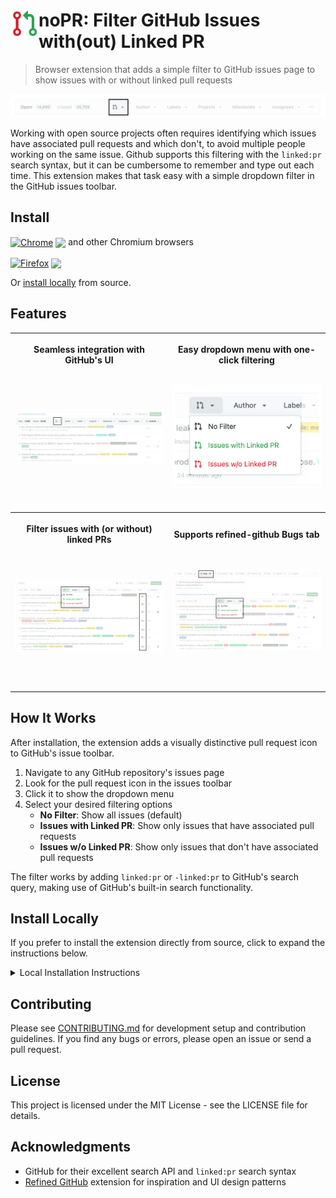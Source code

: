# <img src="icons/noPR-128.png" width="45" align="left"> noPR: Filter GitHub Issues with(out) Linked PR

> Browser extension that adds a simple filter to GitHub issues page to show issues with or without linked pull requests

![noPR integration](screenshots/github-toolbar.png)

Working with open source projects often requires identifying which issues have associated pull requests and which don't, to avoid multiple people working on the same issue. Github supports this filtering with the `linked:pr` search syntax, but it can be cumbersome to remember and type out each time. This extension makes that task easy with a simple dropdown filter in the GitHub issues toolbar. 

## Install

[link-chrome]: https://chrome.google.com/webstore/detail/dlnlangdknflcflghjooahacifckneeg 'Version published on Chrome Web Store'
[link-firefox]: https://addons.mozilla.org/firefox/addon/nopr-filter/ 'Version published on Mozilla Add-ons'

[<img src="https://raw.githubusercontent.com/alrra/browser-logos/90fdf03c/src/chrome/chrome.svg" width="48" alt="Chrome" valign="middle">][link-chrome] [<img valign="middle" src="https://img.shields.io/chrome-web-store/v/dlnlangdknflcflghjooahacifckneeg.svg?label=%20">][link-chrome] and other Chromium browsers

[<img src="https://raw.githubusercontent.com/alrra/browser-logos/90fdf03c/src/firefox/firefox.svg" width="48" alt="Firefox" valign="middle">][link-firefox] [<img valign="middle" src="https://img.shields.io/amo/v/nopr-filter.svg?label=%20">][link-firefox]

Or [install locally](#install-locally) from source.

## Features

<table>
    <tr>
    <th width="50%">
      <p>Seamless integration with GitHub's UI</p>
      <p><img src="screenshots/github-integration.png" width="320" height="200" style="object-fit: contain;"></p>
    </th>
    <th width="50%">
      <p>Easy dropdown menu with one-click filtering</p>
      <p><img src="screenshots/menu.png" width="320" height="200" style="object-fit: contain;"></p>
    </th>
  </tr>
  <tr>
    <th width="50%">
      <p>Filter issues with (or without) linked PRs</p>
      <p><img src="screenshots/filter.png" width="320" height="200" style="object-fit: contain;"></p>
    </th>
    <th width="50%">
      <p>Supports refined-github Bugs tab</p>
      <p><img src="screenshots/refined-github-support.png" width="320" height="200" style="object-fit: contain;"></p>
    </th>
  </tr>
</table>

## How It Works

After installation, the extension adds a visually distinctive pull request icon to GitHub's issue toolbar.

1. Navigate to any GitHub repository's issues page
2. Look for the pull request icon in the issues toolbar
3. Click it to show the dropdown menu
4. Select your desired filtering options
    - **No Filter**: Show all issues (default)
    - **Issues with Linked PR**: Show only issues that have associated pull requests
    - **Issues w/o Linked PR**: Show only issues that don't have associated pull requests

The filter works by adding `linked:pr` or `-linked:pr` to GitHub's search query, making use of GitHub's built-in search functionality.


## Install Locally

If you prefer to install the extension directly from source, click to expand the instructions below.

<details>

<summary>Local Installation Instructions</summary>

### Chrome / Edge / Brave (and other Chromium browsers)

1. Download or clone this repository:
   ```
   git clone https://github.com/sshkhr/noPR.git
   ```

2. Open Chrome and navigate to `chrome://extensions/`

3. Enable "Developer mode" in the top-right corner

4. Click "Load unpacked" and select the downloaded/cloned directory

5. The extension should now be installed and active on GitHub issue pages

### Firefox

1. Download or clone this repository:
   ```
   git clone https://github.com/sshkhr/noPR.git
   ```

2. Open Firefox and navigate to `about:debugging#/runtime/this-firefox`

3. Click "Load Temporary Add-on..."

4. Select the `manifest.json` file from the downloaded/cloned directory

5. The extension will be installed temporarily (until Firefox is restarted)

Note: For permanent installation in Firefox, the extension needs to be signed by Mozilla.

</details>

## Contributing

Please see [CONTRIBUTING.md](CONTRIBUTING.md) for development setup and contribution guidelines. If you find any bugs or errors, please open an issue or send a pull request.

## License

This project is licensed under the MIT License - see the LICENSE file for details.

## Acknowledgments

- GitHub for their excellent search API and `linked:pr` search syntax
- [Refined GitHub](https://github.com/refined-github/refined-github) extension for inspiration and UI design patterns